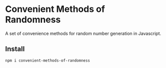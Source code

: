 # Convenient Methods of Randomness
A set of convenience methods for random number generation in Javascript.

## Install
`npm i convenient-methods-of-randomness`
